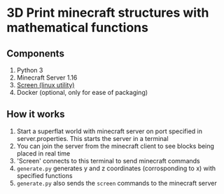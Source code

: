 # 3D Print minecraft structures with mathematical functions

## Components
1. Python 3
2. Minecraft Server 1.16
3. [Screen (linux utility)](https://linux.die.net/man/1/screen)
4. Docker (optional, only for ease of packaging)

## How it works

1. Start a superflat world with minecraft server on port specified in server.properties. This starts the server in a terminal
2. You can join the server from the minecraft client to see blocks being placed in real time
3. 'Screen' connects to this terminal to send minecraft commands
4. `generate.py` generates y and z coordinates (corrosponding to x) with specified functions
5. `generate.py` also sends the `screen` commands to the minecraft server



